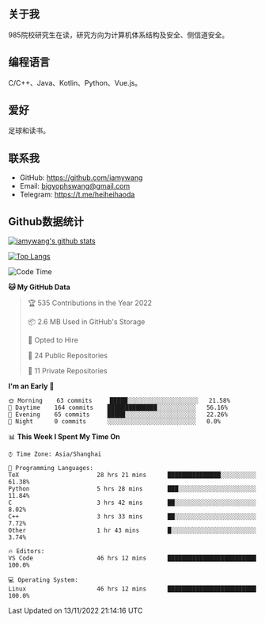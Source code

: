 ## 关于我

985院校研究生在读，研究方向为计算机体系结构及安全、侧信道安全。

## 编程语言

C/C++、Java、Kotlin、Python、Vue.js。

## 爱好

足球和读书。

## 联系我

- GitHub: https://github.com/iamywang
- Email: bigyophswang@gmail.com
- Telegram: https://t.me/heiheihaoda

## Github数据统计

[![iamywang's github stats](https://github-readme-stats.vercel.app/api?username=iamywang&count_private=true&show_icons=true)]()

[![Top Langs](https://github-readme-stats.vercel.app/api/top-langs/?username=iamywang&layout=compact)]()

<!--START_SECTION:waka-->
![Code Time](http://img.shields.io/badge/Code%20Time-566%20hrs%2031%20mins-blue)

**🐱 My GitHub Data** 

> 🏆 535 Contributions in the Year 2022
 > 
> 📦 2.6 MB Used in GitHub's Storage 
 > 
> 💼 Opted to Hire
 > 
> 📜 24 Public Repositories 
 > 
> 🔑 11 Private Repositories  
 > 
**I'm an Early 🐤** 

```text
🌞 Morning    63 commits     █████░░░░░░░░░░░░░░░░░░░░   21.58% 
🌆 Daytime    164 commits    ██████████████░░░░░░░░░░░   56.16% 
🌃 Evening    65 commits     █████░░░░░░░░░░░░░░░░░░░░   22.26% 
🌙 Night      0 commits      ░░░░░░░░░░░░░░░░░░░░░░░░░   0.0%

```


📊 **This Week I Spent My Time On** 

```text
⌚︎ Time Zone: Asia/Shanghai

💬 Programming Languages: 
TeX                      28 hrs 21 mins      ███████████████░░░░░░░░░░   61.38% 
Python                   5 hrs 28 mins       ███░░░░░░░░░░░░░░░░░░░░░░   11.84% 
C                        3 hrs 42 mins       ██░░░░░░░░░░░░░░░░░░░░░░░   8.02% 
C++                      3 hrs 33 mins       ██░░░░░░░░░░░░░░░░░░░░░░░   7.72% 
Other                    1 hr 43 mins        █░░░░░░░░░░░░░░░░░░░░░░░░   3.74%

🔥 Editors: 
VS Code                  46 hrs 12 mins      █████████████████████████   100.0%

💻 Operating System: 
Linux                    46 hrs 12 mins      █████████████████████████   100.0%

```


 Last Updated on 13/11/2022 21:14:16 UTC
<!--END_SECTION:waka-->

